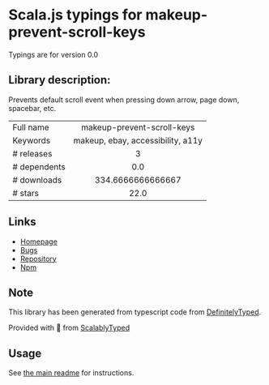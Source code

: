 
# Scala.js typings for makeup-prevent-scroll-keys

Typings are for version 0.0

## Library description:
Prevents default scroll event when pressing down arrow, page down, spacebar, etc.

|                    |                 |
| ------------------ | :-------------: |
| Full name          | makeup-prevent-scroll-keys |
| Keywords           | makeup, ebay, accessibility, a11y |
| # releases         | 3 |
| # dependents       | 0.0 |
| # downloads        | 334.6666666666667 |
| # stars            | 22.0 |

## Links
- [Homepage](https://github.com/makeup/makeup-js/tree/master#readme)
- [Bugs](https://github.com/makeup/makeup-js/issues)
- [Repository](https://github.com/makeup/makeup-js/tree/master)
- [Npm](https://www.npmjs.com/package/makeup-prevent-scroll-keys)
    


## Note
This library has been generated from typescript code from [DefinitelyTyped](https://definitelytyped.org).

Provided with :purple_heart: from [ScalablyTyped](https://github.com/oyvindberg/ScalablyTyped)

## Usage
See [the main readme](../../readme.md) for instructions.


